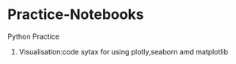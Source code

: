 # Practice-Notebooks
Python Practice 
1. Visualisation:code sytax for using plotly,seaborn amd matplotlib
